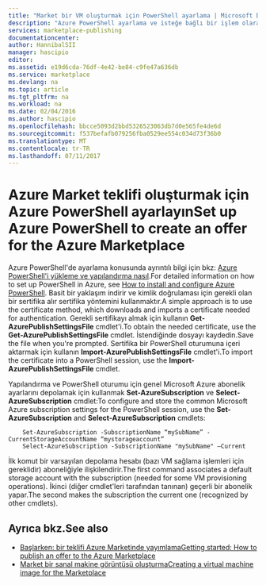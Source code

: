 ```yaml
---
title: "Market bir VM oluşturmak için PowerShell ayarlama | Microsoft Docs"
description: "Azure PowerShell ayarlama ve isteğe bağlı bir işlem olarak kullanmak için yönergeler dağıtmak için VM görüntüleri oluşturmak için akış ve Azure Market, satış"
services: marketplace-publishing
documentationcenter: 
author: HannibalSII
manager: hascipio
editor: 
ms.assetid: e19d6cda-76df-4e42-be84-c9fe47a636db
ms.service: marketplace
ms.devlang: na
ms.topic: article
ms.tgt_pltfrm: na
ms.workload: na
ms.date: 02/04/2016
ms.author: hascipio
ms.openlocfilehash: bbcce5093d2bbd5326523063db7d0e565fe4de6d
ms.sourcegitcommit: f537befafb079256fba0529ee554c034d73f36b0
ms.translationtype: MT
ms.contentlocale: tr-TR
ms.lasthandoff: 07/11/2017
---
```

# <a name="set-up-azure-powershell-to-create-an-offer-for-the-azure-marketplace"></a><span data-ttu-id="43da5-103">Azure Market teklifi oluşturmak için Azure PowerShell ayarlayın</span><span class="sxs-lookup"><span data-stu-id="43da5-103">Set up Azure PowerShell to create an offer for the Azure Marketplace</span></span>
<span data-ttu-id="43da5-104">Azure PowerShell'de ayarlama konusunda ayrıntılı bilgi için bkz: [Azure PowerShell'i yükleme ve yapılandırma nasıl](/powershell/azure/overview).</span><span class="sxs-lookup"><span data-stu-id="43da5-104">For detailed information on how to set up PowerShell in Azure, see [How to install and configure Azure PowerShell](/powershell/azure/overview).</span></span> <span data-ttu-id="43da5-105">Basit bir yaklaşım indirir ve kimlik doğrulaması için gerekli olan bir sertifika alır sertifika yöntemini kullanmaktır.</span><span class="sxs-lookup"><span data-stu-id="43da5-105">A simple approach is to use the certificate method, which downloads and imports a certificate needed for authentication.</span></span> <span data-ttu-id="43da5-106">Gerekli sertifikayı almak için kullanın **Get-AzurePublishSettingsFile** cmdlet'i.</span><span class="sxs-lookup"><span data-stu-id="43da5-106">To obtain the needed certificate, use the **Get-AzurePublishSettingsFile** cmdlet.</span></span> <span data-ttu-id="43da5-107">İstendiğinde dosyayı kaydedin.</span><span class="sxs-lookup"><span data-stu-id="43da5-107">Save the file when you're prompted.</span></span> <span data-ttu-id="43da5-108">Sertifika bir PowerShell oturumuna içeri aktarmak için kullanın **Import-AzurePublishSettingsFile** cmdlet'i.</span><span class="sxs-lookup"><span data-stu-id="43da5-108">To import the certificate into a PowerShell session, use the **Import-AzurePublishSettingsFile** cmdlet.</span></span>

<span data-ttu-id="43da5-109">Yapılandırma ve PowerShell oturumu için genel Microsoft Azure abonelik ayarlarını depolamak için kullanmak **Set-AzureSubscription** ve **Select-AzureSubscription** cmdlet:</span><span class="sxs-lookup"><span data-stu-id="43da5-109">To configure and store the common Microsoft Azure subscription settings for the PowerShell session, use the **Set-AzureSubscription** and **Select-AzureSubscription** cmdlets:</span></span>

        Set-AzureSubscription -SubscriptionName “mySubName” -CurrentStorageAccountName “mystorageaccount”
        Select-AzureSubscription -SubscriptionName "mySubName" –Current

<span data-ttu-id="43da5-110">İlk komut bir varsayılan depolama hesabı (bazı VM sağlama işlemleri için gereklidir) aboneliğiyle ilişkilendirir.</span><span class="sxs-lookup"><span data-stu-id="43da5-110">The first command associates a default storage account with the subscription (needed for some VM provisioning operations).</span></span>  <span data-ttu-id="43da5-111">İkinci (diğer cmdlet'leri tarafından tanınan) geçerli bir abonelik yapar.</span><span class="sxs-lookup"><span data-stu-id="43da5-111">The second makes the subscription the current one (recognized by other cmdlets).</span></span>

## <a name="see-also"></a><span data-ttu-id="43da5-112">Ayrıca bkz.</span><span class="sxs-lookup"><span data-stu-id="43da5-112">See also</span></span>
* [<span data-ttu-id="43da5-113">Başlarken: bir teklifi Azure Marketinde yayımlama</span><span class="sxs-lookup"><span data-stu-id="43da5-113">Getting started: How to publish an offer to the Azure Marketplace</span></span>](marketplace-publishing-getting-started.md)
* [<span data-ttu-id="43da5-114">Market bir sanal makine görüntüsü oluşturma</span><span class="sxs-lookup"><span data-stu-id="43da5-114">Creating a virtual machine image for the Marketplace</span></span>](marketplace-publishing-vm-image-creation.md)

